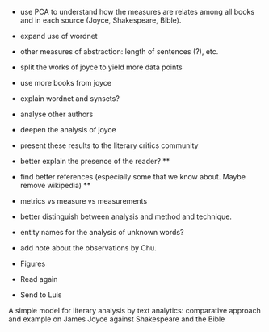 * use PCA to understand how the measures are relates among all books
and in each source (Joyce, Shakespeare, Bible).
* expand use of wordnet
* other measures of abstraction:
length of sentences (?), etc.
* split the works of joyce to yield more data points
* use more books from joyce
* explain wordnet and synsets?
* analyse other authors
* deepen the analysis of joyce
* present these results to the literary critics community
* better explain the presence of the reader? **
* find better references (especially some that we know about. Maybe
  remove wikipedia) **
* metrics vs measure vs measurements
* better distinguish between analysis and method and technique.
* entity names for the analysis of unknown words?
* add note about the observations by Chu.


* Figures
* Read again
* Send to Luis


A simple model for literary analysis by text analytics: comparative approach and example on James Joyce against Shakespeare and the Bible

